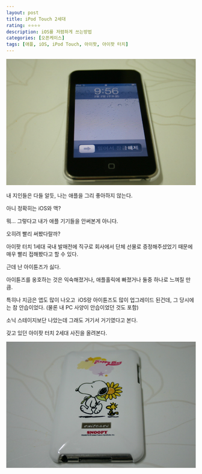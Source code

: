 ```yaml
---
layout: post
title: iPod Touch 2세대
rating: ⭐️⭐️⭐️⭐️
description: iOS를 저렴하게 쓰는방법
categories: [오픈케이스]
tags: [애플, iOS, iPod Touch, 아이팟, 아이팟 터치]
---
```


![U350-K4K](../../img/2012/ipod_touch_01.jpg)

내 지인들은 다들 알듯, 나는 애플을 그리 좋아하지 않는다.

아니 정확히는 iOS와 맥?

뭐... 그렇다고 내가 애플 기기들을 안써본게 아니다.

오히려 빨리 써봤다랄까?

아이팟 터치 1세대 국내 발매전에 직구로 회사에서 단체 선물로 증정해주셨었기 때문에 매우 빨리 접해봤다고 할 수 있다.

근데 난 아이튠즈가 싫다.

아이튠즈를 옹호하는 것은 익숙해졌거나, 애플홀릭에 빠졌거나 둘중 하나로 느껴질 만큼.

특히나 지금은 앱도 많이 나오고  iOS랑 아이튠즈도 많이 업그레이드 된건데, 그 당시에는 참 안습이었다. (물론 내 PC 사양이 안습이었던 것도 포함)

소닉 스테이지보단 나았는데 그래도 거기서 거기였다고 본다.

갖고 있던 아이팟 터치 2세대 사진을 올려본다.

![U350-K4K](../../img/2012/ipod_touch_02.jpg)

